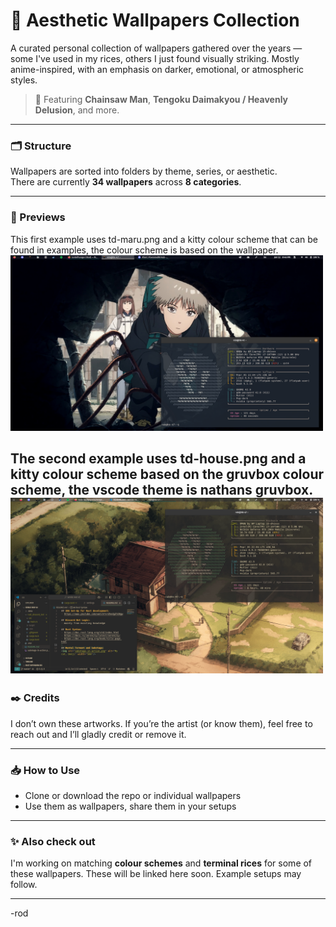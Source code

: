 # 🎴 Aesthetic Wallpapers Collection

A curated personal collection of wallpapers gathered over the years — some I've used in my rices, others I just found visually striking. Mostly anime-inspired, with an emphasis on darker, emotional, or atmospheric styles.

> 🌌 Featuring **Chainsaw Man**, **Tengoku Daimakyou / Heavenly Delusion**, and more.

---

### 🗂️ Structure

Wallpapers are sorted into folders by theme, series, or aesthetic.  
There are currently **34 wallpapers** across **8 categories**.

---

### 🧩 Previews

This first example uses td-maru.png and a kitty colour scheme that can be found in examples, 
the colour scheme is based on the wallpaper.
<img src="examples/td-maru-example.png" alt="Example using td-maru and special kitty theme." width="500"/>

The second example uses td-house.png and a kitty colour scheme based on the gruvbox colour scheme,
the vscode theme is nathans gruvbox.
<img src="examples/td-house-example.png" alt="Example using td-house and special kitty theme." width="500"/>
---

### ✒️ Credits

I don’t own these artworks. If you’re the artist (or know them), feel free to reach out and I’ll gladly credit or remove it.

---

### 📥 How to Use

- Clone or download the repo or individual wallpapers
- Use them as wallpapers, share them in your setups

---

### ✨ Also check out

I'm working on matching **colour schemes** and **terminal rices** for some of these wallpapers. These will be linked here soon. Example setups may follow.

---

-rod

